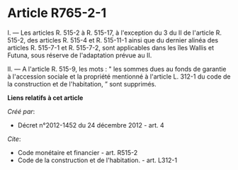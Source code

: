 # Article R765-2-1

I. ― Les articles R. 515-2 à R. 515-17, à l'exception du 3 du II de l'article R. 515-2, des articles R. 515-4 et R. 515-11-1
ainsi que du dernier alinéa des articles R. 515-7-1 et R. 515-7-2, sont applicables dans les îles Wallis et Futuna, sous
réserve de l'adaptation prévue au II. 

II. ― A l'article R. 515-9, les mots : " les sommes dues au fonds de garantie à l'accession sociale et la propriété mentionné
à l'article L. 312-1 du code de la construction et de l'habitation, ” sont supprimés.

**Liens relatifs à cet article**

_Créé par_:

  - Décret n°2012-1452 du 24 décembre 2012 - art. 4

_Cite_:

  - Code monétaire et financier - art. R515-2
  - Code de la construction et de l'habitation. - art. L312-1

